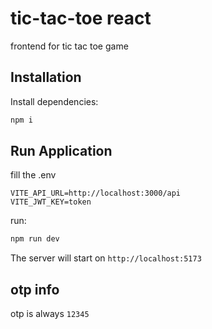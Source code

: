# tic-tac-toe react

frontend for tic tac toe game

## Installation

Install dependencies:

```bash
npm i
```

## Run Application

fill the .env

```
VITE_API_URL=http://localhost:3000/api
VITE_JWT_KEY=token
```

run:

```bash
npm run dev
```

The server will start on `http://localhost:5173`

## otp info

otp is always `12345`
